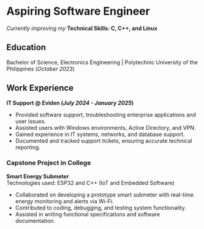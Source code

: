 # Aspiring Software Engineer
_Currently improving my_ **Technical Skills: C, C++, and Linux**

## Education      
Bachelor of Science, Electronics Engineering | Polytechnic University of the Philippines  (_October 2023_)

## Work Experience
**IT Support @ Eviden (_July 2024 - January 2025_)**
- Provided software support, troubleshooting enterprise applications and user issues. 
- Assisted users with Windows environments, Active Directory, and VPN. 
- Gained experience in IT systems, networks, and database support. 
- Documented and tracked support tickets, ensuring accurate technical reporting.


### Capstone Project in College
**Smart Energy Submeter**      
Technologies used: ESP32 and C++ (IoT and Embedded Software)
- Collaborated on developing a prototype smart submeter with real-time energy 
monitoring and alerts via Wi-Fi. 
- Contributed to coding, debugging, and testing system functionality. 
- Assisted in writing functional specifications and software documentation.
